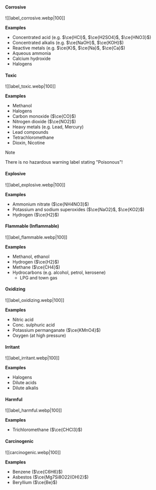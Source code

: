#### Corrosive
![[label_corrosive.webp|100]]

**Examples**
- Concentrated acid (e.g. $\ce{HCl}$, $\ce{H2SO4}$, $\ce{HNO3}$)
- Concentrated alkalis (e.g. $\ce{NaOH}$, $\ce{KOH}$)
- Reactive metals (e.g. $\ce{K}$, $\ce{Na}$, $\ce{Ca}$)
- Aqueous ammonia
- Calcium hydroxide
- Halogens

#### Toxic
![[label_toxic.webp|100]]

**Examples**
- Methanol
- Halogens
- Carbon monoxide ($\ce{CO}$)
- Nitrogen dioxide ($\ce{NO2}$)
- Heavy metals (e.g. Lead, Mercury)
- Lead compounds
- Tetrachloromethane
- Dioxin, Nicotine

> [!note]
> There is no hazardous warning label stating "Poisonous"!

#### Explosive
![[label_explosive.webp|100]]

**Examples**
- Ammonium nitrate ($\ce{NH4NO3}$)
- Potassium and sodium superoxides ($\ce{NaO2}$, $\ce{KO2}$)
- Hydrogen ($\ce{H2}$)

#### Flammable (Inflammable)
![[label_flammable.webp|100]]

**Examples**
- Methanol, ethanol
- Hydrogen ($\ce{H2}$)
- Methane ($\ce{CH4}$)
- Hydrocarbons (e.g. alcohol, petrol, kerosene)
	- LPG and town gas

#### Oxidizing
![[label_oxidizing.webp|100]]

**Examples**
- Nitric acid
- Conc. sulphuric acid
- Potassium permanganate ($\ce{KMnO4}$)
- Oxygen (at high pressure)

#### Irritant
![[label_irritant.webp|100]]

**Examples**
- Halogens
- Dilute acids
- Dilute alkalis

#### Harmful
![[label_harmful.webp|100]]

**Examples**
- Trichloromethane ($\ce{CHCl3}$)

#### Carcinogenic
![[carcinogenic.webp|100]]

**Examples**
- Benzene ($\ce{C6H6}$)
- Asbestos ($\ce{Mg7Si8O22(OH)2}$)
- Beryllium ($\ce{Be}$)
